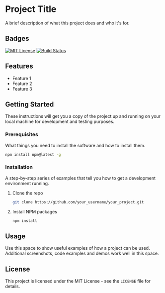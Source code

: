 # Project Title

A brief description of what this project does and who it's for.

## Badges

[![MIT License](https://img.shields.io/badge/License-MIT-green.svg)](https://choosealicense.com/licenses/mit/)
[![Build Status](https://img.shields.io/travis/com/user/repo.svg)](https://travis-ci.com/user/repo)

## Features

- Feature 1
- Feature 2
- Feature 3

## Getting Started

These instructions will get you a copy of the project up and running on your local machine for development and testing purposes.

### Prerequisites

What things you need to install the software and how to install them.

```sh
npm install npm@latest -g
```

### Installation

A step-by-step series of examples that tell you how to get a development environment running.

1. Clone the repo
   ```sh
   git clone https://github.com/your_username/your_project.git
   ```
2. Install NPM packages
   ```sh
   npm install
   ```

## Usage

Use this space to show useful examples of how a project can be used. Additional screenshots, code examples and demos work well in this space.

## License

This project is licensed under the MIT License - see the `LICENSE` file for details.

